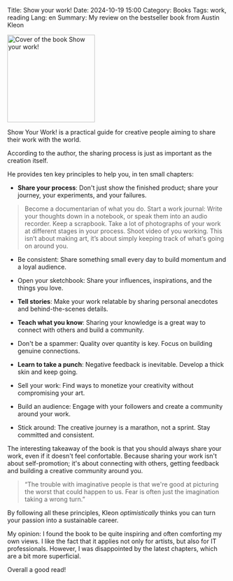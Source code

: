 Title: Show your work!
Date: 2024-10-19 15:00
Category: Books
Tags: work, reading
Lang: en
Summary: My review on the bestseller book from Austin Kleon

<img src="https://images-na.ssl-images-amazon.com/images/S/compressed.photo.goodreads.com/books/1404580714i/18290401.jpg
" alt="Cover of the book Show your work!" width="200" height="auto">

Show Your Work! is a practical guide for creative people aiming to share their work with the world.

According to the author, the sharing process is just as important as the creation itself.

He provides ten key principles to help you, in ten small chapters:

* **Share your process**: Don't just show the finished product; share your journey, your experiments, and your failures.

> Become a documentarian of what you do. Start a work journal: Write your thoughts down in a notebook, or speak them into an audio recorder. Keep a scrapbook. Take a lot of photographs of your work at different stages in your process. Shoot video of you working. This isn’t about making art, it’s about simply keeping track of what’s going on around you.

* Be consistent: Share something small every day to build momentum and a loyal audience.

* Open your sketchbook: Share your influences, inspirations, and the things you love.

* **Tell stories**: Make your work relatable by sharing personal anecdotes and behind-the-scenes details.

* **Teach what you know**: Sharing your knowledge is a great way to connect with others and build a community.

* Don't be a spammer: Quality over quantity is key. Focus on building genuine connections.

* **Learn to take a punch**: Negative feedback is inevitable. Develop a thick skin and keep going.

* Sell your work: Find ways to monetize your creativity without compromising your art.

* Build an audience: Engage with your followers and create a community around your work.

* Stick around: The creative journey is a marathon, not a sprint. Stay committed and consistent.

The interesting takeaway of the book is that you should always share your work, even if it doesn't feel confortable.
Because sharing your work isn't about self-promotion; it's about connecting with others, getting feedback and building a creative community around you.

> “The trouble with imaginative people is that we're good at picturing the worst that could happen to us. Fear is often just the imagination taking a wrong turn.”

By following all these principles, Kleon _optimistically_ thinks you can turn your passion into a sustainable career.

My opinion: I found the book to be quite inspiring and often comforting my own views. I like the fact that it applies not only for artists, but also for IT professionals. However, I was disappointed by the latest chapters, which are a bit more superficial.

Overall a good read!
